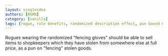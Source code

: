 ```yaml
---
layout: singleidea
authors: [RGRN]
category: [vanilla]
tags: [rogue, role benefits, randomized description effect, pun based mechanics, price]
---
```

Rogues wearing the randomized "fencing gloves" should be able to sell items to
shopkeepers which they have stolen from somewhere else at full price, as a pun
on "fencing" stolen goods.
